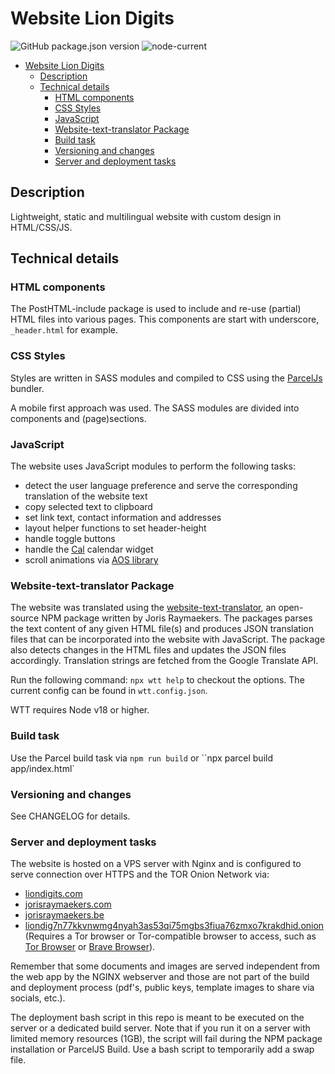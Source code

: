 # Website Lion Digits

![GitHub package.json version](https://img.shields.io/github/package-json/v/jorishr/liondigits)
![node-current](https://img.shields.io/node/v/:packageName)

- [Website Lion Digits](#website-lion-digits)
  - [Description](#description)
  - [Technical details](#technical-details)
    - [HTML components](#html-components)
    - [CSS Styles](#css-styles)
    - [JavaScript](#javascript)
    - [Website-text-translator Package](#website-text-translator-package)
    - [Build task](#build-task)
    - [Versioning and changes](#versioning-and-changes)
    - [Server and deployment tasks](#server-and-deployment-tasks)

## Description

Lightweight, static and multilingual website with custom design in HTML/CSS/JS.

## Technical details

### HTML components

The PostHTML-include package is used to include and re-use (partial) HTML files into various pages. This components are start with underscore, `_header.html` for example.

### CSS Styles

Styles are written in SASS modules and compiled to CSS using the [ParcelJs](https://parceljs.org/) bundler.

A mobile first approach was used. The SASS modules are divided into components and (page)sections.

### JavaScript

The website uses JavaScript modules to perform the following tasks:

- detect the user language preference and serve the corresponding translation of the website text
- copy selected text to clipboard
- set link text, contact information and addresses
- layout helper functions to set header-height
- handle toggle buttons
- handle the [Cal](https://cal.com/) calendar widget
- scroll animations via [AOS library](https://michalsnik.github.io/aos/)

### Website-text-translator Package

The website was translated using the [website-text-translator](https://www.npmjs.com/package/website-text-translator), an open-source NPM package written by Joris Raymaekers. The packages parses the text content of any given HTML file(s) and produces JSON translation files that can be incorporated into the website with JavaScript. The package also detects changes in the HTML files and updates the JSON files accordingly. Translation strings are fetched from the Google Translate API.

Run the following command: `npx wtt help` to checkout the options. The current config can be found in `wtt.config.json`.

WTT requires Node v18 or higher.

### Build task

Use the Parcel build task via `npm run build` or ``npx parcel build app/index.html`

### Versioning and changes

See CHANGELOG for details.

### Server and deployment tasks

The website is hosted on a VPS server with Nginx and is configured to serve connection over HTTPS and the TOR Onion Network via:

- [liondigits.com](https://liondigits.com)
- [jorisraymaekers.com](jorisraymaekers.com)
- [jorisraymaekers.be](jorisraymaekers.com)
- [liondig7n77kkvnwmg4nyah3as53qi75mgbs3fiua76zmxo7krakdhid.onion](http://liondig7n77kkvnwmg4nyah3as53qi75mgbs3fiua76zmxo7krakdhid.onion) (Requires a Tor browser or Tor-compatible browser to access, such as [Tor Browser](https://www.torproject.org/download/) or [Brave Browser](https://brave.com/)).

Remember that some documents and images are served independent from the web app by the NGINX webserver and those are not part of the build and deployment process (pdf's, public keys, template images to share via socials, etc.).

The deployment bash script in this repo is meant to be executed on the server or a dedicated build server. Note that if you run it on a server with limited memory resources (1GB), the script will fail during the NPM package installation or ParcelJS Build. Use a bash script to temporarily add a swap file.
